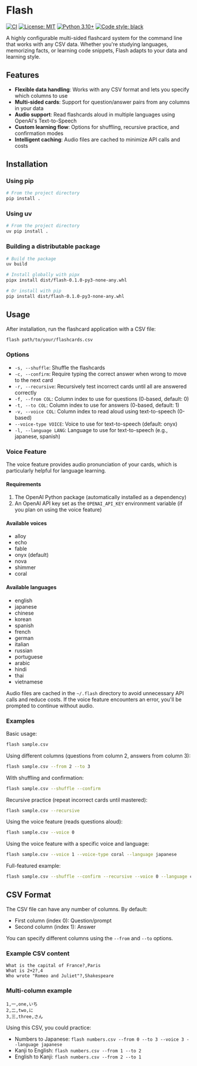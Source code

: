 # Flash

[![CI](https://github.com/sammcvicker/flash/workflows/CI/badge.svg)](https://github.com/sammcvicker/flash/actions)
[![License: MIT](https://img.shields.io/badge/License-MIT-yellow.svg)](https://opensource.org/licenses/MIT)
[![Python 3.10+](https://img.shields.io/badge/python-3.10+-blue.svg)](https://www.python.org/downloads/)
[![Code style: black](https://img.shields.io/badge/code%20style-black-000000.svg)](https://github.com/psf/black)

A highly configurable multi-sided flashcard system for the command line that works with any CSV data. Whether you're studying languages, memorizing facts, or learning code snippets, Flash adapts to your data and learning style.

## Features

- **Flexible data handling**: Works with any CSV format and lets you specify which columns to use
- **Multi-sided cards**: Support for question/answer pairs from any columns in your data
- **Audio support**: Read flashcards aloud in multiple languages using OpenAI's Text-to-Speech
- **Custom learning flow**: Options for shuffling, recursive practice, and confirmation modes
- **Intelligent caching**: Audio files are cached to minimize API calls and costs

## Installation

### Using pip

```bash
# From the project directory
pip install .
```

### Using uv

```bash
# From the project directory
uv pip install .
```

### Building a distributable package

```bash
# Build the package
uv build

# Install globally with pipx
pipx install dist/flash-0.1.0-py3-none-any.whl

# Or install with pip
pip install dist/flash-0.1.0-py3-none-any.whl
```

## Usage

After installation, run the flashcard application with a CSV file:

```bash
flash path/to/your/flashcards.csv
```

### Options

- `-s, --shuffle`: Shuffle the flashcards
- `-c, --confirm`: Require typing the correct answer when wrong to move to the next card
- `-r, --recursive`: Recursively test incorrect cards until all are answered correctly
- `-f, --from COL`: Column index to use for questions (0-based, default: 0)
- `-t, --to COL`: Column index to use for answers (0-based, default: 1)
- `-v, --voice COL`: Column index to read aloud using text-to-speech (0-based)
- `--voice-type VOICE`: Voice to use for text-to-speech (default: onyx)
- `-l, --language LANG`: Language to use for text-to-speech (e.g., japanese, spanish)

### Voice Feature

The voice feature provides audio pronunciation of your cards, which is particularly helpful for language learning.

#### Requirements
1. The OpenAI Python package (automatically installed as a dependency)
2. An OpenAI API key set as the `OPENAI_API_KEY` environment variable (if you plan on using the voice feature)

#### Available voices
- alloy
- echo
- fable
- onyx (default)
- nova
- shimmer
- coral

#### Available languages
- english
- japanese
- chinese
- korean
- spanish
- french
- german
- italian
- russian
- portuguese
- arabic
- hindi
- thai
- vietnamese

Audio files are cached in the `~/.flash` directory to avoid unnecessary API calls and reduce costs. If the voice feature encounters an error, you'll be prompted to continue without audio.

### Examples

Basic usage:

```bash
flash sample.csv
```

Using different columns (questions from column 2, answers from column 3):

```bash
flash sample.csv --from 2 --to 3
```

With shuffling and confirmation:

```bash
flash sample.csv --shuffle --confirm
```

Recursive practice (repeat incorrect cards until mastered):

```bash
flash sample.csv --recursive
```

Using the voice feature (reads questions aloud):

```bash
flash sample.csv --voice 0
```

Using the voice feature with a specific voice and language:

```bash
flash sample.csv --voice 1 --voice-type coral --language japanese
```

Full-featured example:

```bash
flash sample.csv --shuffle --confirm --recursive --voice 0 --language chinese
```

## CSV Format

The CSV file can have any number of columns. By default:
- First column (index 0): Question/prompt
- Second column (index 1): Answer

You can specify different columns using the `--from` and `--to` options.

### Example CSV content

```
What is the capital of France?,Paris
What is 2+2?,4
Who wrote "Romeo and Juliet"?,Shakespeare
```

### Multi-column example

```
1,一,one,いち
2,二,two,に
3,三,three,さん
```

Using this CSV, you could practice:
- Numbers to Japanese: `flash numbers.csv --from 0 --to 3 --voice 3 --language japanese`
- Kanji to English: `flash numbers.csv --from 1 --to 2`
- English to Kanji: `flash numbers.csv --from 2 --to 1`
